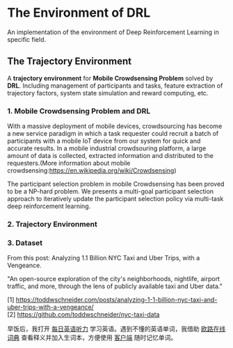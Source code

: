 # The Environment of DRL
An implementation of the environment of Deep Reinforcement Learning in specific field.

## The Trajectory Environment
A **trajectory environment** for **Mobile Crowdsensing Problem** solved by **DRL**. Including management of participants and tasks, feature extraction of trajectory factors, system state simulation and reward computing, etc.

### 1. Mobile Crowdsensing Problem and DRL

With a massive deployment of mobile devices, crowdsourcing has become a new service paradigm in which a task requester could recruit a batch of participants with a mobile IoT device from our system for quick and accurate results. In a mobile industrial crowdsouring platform, a large amount of data is collected, extracted information and distributed to the requesters.(More information about mobile crowdsensing:https://en.wikipedia.org/wiki/Crowdsensing)

The participant selection problem in mobile Crowdsensing has been proved to be a NP-hard problem. We presents a multi-goal participant selection approach to iteratively update the participant selection policy via multi-task deep reinforcement learning. 

### 2. Trajectory Environment



### 3. Dataset
From this post: Analyzing 1.1 Billion NYC Taxi and Uber Trips, with a Vengeance.  

"An open-source exploration of the city's neighborhoods, nightlife, airport traffic, and more, through the lens of publicly available taxi and Uber data."

[1] https://toddwschneider.com/posts/analyzing-1-1-billion-nyc-taxi-and-uber-trips-with-a-vengeance/  
[2] https://github.com/toddwschneider/nyc-taxi-data

早饭后，我打开 [每日英语听力][TING] 学习英语。遇到不懂的英语单词，我借助 [欧路在线词典][zxB] 
查看释义并加入生词本，方便使用 [客户端][khd] 随时记忆单词。

[ting]: https://dict.eudic.net/ting "每日英语听力 - 欧路词典"
[zxb]: https://dict.eudic.net/ "《欧路词典》在线版"
[khd]: https://www.eudic.net/v4/en/app/eudic "《欧路词典》英语翻译软件官方主页"

